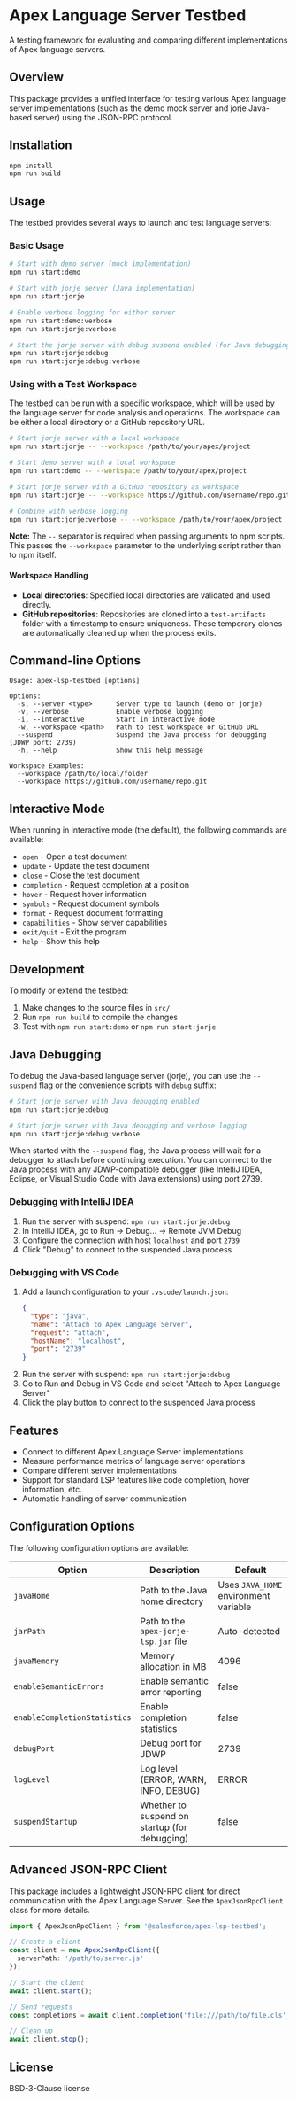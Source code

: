 # Apex Language Server Testbed

A testing framework for evaluating and comparing different implementations of Apex language servers.

## Overview

This package provides a unified interface for testing various Apex language server implementations (such as the demo mock server and jorje Java-based server) using the JSON-RPC protocol.

## Installation

```bash
npm install
npm run build
```

## Usage

The testbed provides several ways to launch and test language servers:

### Basic Usage

```bash
# Start with demo server (mock implementation)
npm run start:demo

# Start with jorje server (Java implementation)
npm run start:jorje

# Enable verbose logging for either server
npm run start:demo:verbose
npm run start:jorje:verbose

# Start the jorje server with debug suspend enabled (for Java debugging)
npm run start:jorje:debug
npm run start:jorje:debug:verbose
```

### Using with a Test Workspace

The testbed can be run with a specific workspace, which will be used by the language server for code analysis and operations. The workspace can be either a local directory or a GitHub repository URL.

```bash
# Start jorje server with a local workspace
npm run start:jorje -- --workspace /path/to/your/apex/project

# Start demo server with a local workspace
npm run start:demo -- --workspace /path/to/your/apex/project

# Start jorje server with a GitHub repository as workspace
npm run start:jorje -- --workspace https://github.com/username/repo.git

# Combine with verbose logging
npm run start:jorje:verbose -- --workspace /path/to/your/apex/project
```

**Note:** The `--` separator is required when passing arguments to npm scripts. This passes the `--workspace` parameter to the underlying script rather than to npm itself.

#### Workspace Handling

- **Local directories**: Specified local directories are validated and used directly.
- **GitHub repositories**: Repositories are cloned into a `test-artifacts` folder with a timestamp to ensure uniqueness. These temporary clones are automatically cleaned up when the process exits.

## Command-line Options

```
Usage: apex-lsp-testbed [options]

Options:
  -s, --server <type>      Server type to launch (demo or jorje)
  -v, --verbose            Enable verbose logging
  -i, --interactive        Start in interactive mode
  -w, --workspace <path>   Path to test workspace or GitHub URL
  --suspend                Suspend the Java process for debugging (JDWP port: 2739)
  -h, --help               Show this help message

Workspace Examples:
  --workspace /path/to/local/folder
  --workspace https://github.com/username/repo.git
```

## Interactive Mode

When running in interactive mode (the default), the following commands are available:

- `open` - Open a test document
- `update` - Update the test document
- `close` - Close the test document
- `completion` - Request completion at a position
- `hover` - Request hover information
- `symbols` - Request document symbols
- `format` - Request document formatting
- `capabilities` - Show server capabilities
- `exit/quit` - Exit the program
- `help` - Show this help

## Development

To modify or extend the testbed:

1. Make changes to the source files in `src/`
2. Run `npm run build` to compile the changes
3. Test with `npm run start:demo` or `npm run start:jorje`

## Java Debugging

To debug the Java-based language server (jorje), you can use the `--suspend` flag or the convenience scripts with `debug` suffix:

```bash
# Start jorje server with Java debugging enabled
npm run start:jorje:debug

# Start jorje server with Java debugging and verbose logging
npm run start:jorje:debug:verbose
```

When started with the `--suspend` flag, the Java process will wait for a debugger to attach before continuing execution. You can connect to the Java process with any JDWP-compatible debugger (like IntelliJ IDEA, Eclipse, or Visual Studio Code with Java extensions) using port 2739.

### Debugging with IntelliJ IDEA

1. Run the server with suspend: `npm run start:jorje:debug`
2. In IntelliJ IDEA, go to Run → Debug... → Remote JVM Debug
3. Configure the connection with host `localhost` and port `2739`
4. Click "Debug" to connect to the suspended Java process

### Debugging with VS Code

1. Add a launch configuration to your `.vscode/launch.json`:
   ```json
   {
     "type": "java",
     "name": "Attach to Apex Language Server",
     "request": "attach",
     "hostName": "localhost",
     "port": "2739"
   }
   ```
2. Run the server with suspend: `npm run start:jorje:debug`
3. Go to Run and Debug in VS Code and select "Attach to Apex Language Server"
4. Click the play button to connect to the suspended Java process

## Features

- Connect to different Apex Language Server implementations
- Measure performance metrics of language server operations
- Compare different server implementations
- Support for standard LSP features like code completion, hover information, etc.
- Automatic handling of server communication

## Configuration Options

The following configuration options are available:

| Option | Description | Default |
|--------|-------------|---------|
| `javaHome` | Path to the Java home directory | Uses `JAVA_HOME` environment variable |
| `jarPath` | Path to the `apex-jorje-lsp.jar` file | Auto-detected |
| `javaMemory` | Memory allocation in MB | 4096 |
| `enableSemanticErrors` | Enable semantic error reporting | false |
| `enableCompletionStatistics` | Enable completion statistics | false |
| `debugPort` | Debug port for JDWP | 2739 |
| `logLevel` | Log level (ERROR, WARN, INFO, DEBUG) | ERROR |
| `suspendStartup` | Whether to suspend on startup (for debugging) | false |

## Advanced JSON-RPC Client

This package includes a lightweight JSON-RPC client for direct communication with the Apex Language Server. See the `ApexJsonRpcClient` class for more details.

```typescript
import { ApexJsonRpcClient } from '@salesforce/apex-lsp-testbed';

// Create a client
const client = new ApexJsonRpcClient({
  serverPath: '/path/to/server.js'
});

// Start the client
await client.start();

// Send requests
const completions = await client.completion('file:///path/to/file.cls', 10, 15);

// Clean up
await client.stop();
```

## License

BSD-3-Clause license
